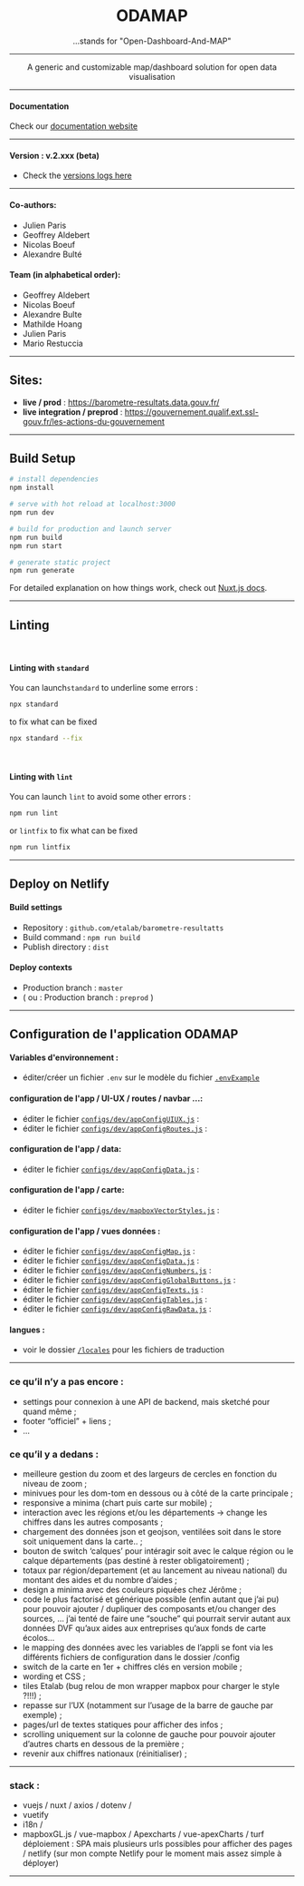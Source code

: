
<h1 align="center">
  ODAMAP 
</h1>
<p align="center">
  ...stands for "Open-Dashboard-And-MAP"
</p>


---------

<p align="center">
  A generic and customizable map/dashboard solution for open data visualisation
</p>

----------

#### Documentation

Check our [documentation website](https://etalab.github.io/dashboard-aides-entreprises/)


----------

#### Version : v.2.xxx (beta)

- Check the [versions logs here](./VERSIONS.md)

----------

#### Co-authors:

- Julien Paris
- Geoffrey Aldebert
- Nicolas Boeuf
- Alexandre Bulté

#### Team (in alphabetical order):

- Geoffrey Aldebert
- Nicolas Boeuf
- Alexandre Bulte
- Mathilde Hoang
- Julien Paris
- Mario Restuccia

----------

## Sites:

- **live / prod** : https://barometre-resultats.data.gouv.fr/
- **live integration / preprod** : https://gouvernement.qualif.ext.ssl-gouv.fr/les-actions-du-gouvernement

-----------


## Build Setup

```bash
# install dependencies
npm install

# serve with hot reload at localhost:3000
npm run dev

# build for production and launch server
npm run build
npm run start

# generate static project
npm run generate
```

For detailed explanation on how things work, check out [Nuxt.js docs](https://nuxtjs.org).

----------

## Linting

<br>

#### Linting with `standard`

You can launch`standard` to underline some errors :

```bash
npx standard
```

to fix what can be fixed

```bash
npx standard --fix
```

<br>

#### Linting with `lint`

You can launch `lint` to avoid some other errors :

```bash
npm run lint
```

or `lintfix` to fix what can be fixed

```bash
npm run lintfix
```

---------

## Deploy on Netlify

#### Build settings

- Repository : `github.com/etalab/barometre-resultatts`
- Build command : `npm run build`
- Publish directory : `dist`

#### Deploy contexts

- Production branch : `master`
- ( ou : Production branch : `preprod` )


---------

## Configuration de l'application ODAMAP

#### Variables d'environnement :

- éditer/créer un fichier `.env` sur le modèle du fichier [`.envExample`](.envExample)

#### configuration de l'app / UI-UX / routes / navbar ...: 

- éditer le fichier [`configs/dev/appConfigUIUX.js`](./configs/dev/appConfigUIUX.js) : 
- éditer le fichier [`configs/dev/appConfigRoutes.js`](./configs/dev/appConfigRoutes.js) : 


#### configuration de l'app / data: 

- éditer le fichier [`configs/dev/appConfigData.js`](./configs/dev/appConfigData.js) : 

#### configuration de l'app / carte: 

- éditer le fichier [`configs/dev/mapboxVectorStyles.js`](./configs/dev/mapboxVectorStyles.js) : 

#### configuration de l'app / vues données :

- éditer le fichier [`configs/dev/appConfigMap.js`](./configs/dev/appConfigMap.js) : 
- éditer le fichier [`configs/dev/appConfigData.js`](./configs/dev/appConfigData.js) : 
- éditer le fichier [`configs/dev/appConfigNumbers.js`](./configs/dev/appConfigNumbers.js) : 
- éditer le fichier [`configs/dev/appConfigGlobalButtons.js`](./configs/dev/appConfigGlobalButtons.js) : 
- éditer le fichier [`configs/dev/appConfigTexts.js`](./configs/dev/appConfigTexts.js) : 
- éditer le fichier [`configs/dev/appConfigTables.js`](./configs/dev/appConfigTables.js) : 
- éditer le fichier [`configs/dev/appConfigRawData.js`](./configs/dev/appConfigRawData.js) : 

#### langues : 

- voir le dossier [`/locales`](./locales/) pour les fichiers de traduction


---------------

### ce qu’il n’y a pas encore :

- settings pour connexion à une API de backend, mais sketché pour quand même ;
- footer “officiel” + liens ;
- ...

### ce qu’il y a dedans :

- meilleure gestion du zoom et des largeurs de cercles en fonction du niveau de zoom ;
- minivues pour les dom-tom en dessous ou à côté de la carte principale ;
- responsive a minima (chart puis carte sur mobile) ;
- interaction avec les régions et/ou les départements -> change les chiffres dans les autres composants ;
- chargement des données json et geojson, ventilées soit dans le store soit uniquement dans la carte.. ;
- bouton de switch ‘calques’ pour intéragir soit avec le calque région ou le calque départements (pas destiné à rester obligatoirement) ;
- totaux par région/departement (et au lancement au niveau national) du montant des aides et du nombre d’aides ;
- design a minima avec des couleurs piquées chez Jérôme ;
- code le plus factorisé et générique possible (enfin autant que j’ai pu) pour pouvoir ajouter / dupliquer des composants et/ou changer des sources, ... j’ai tenté de faire une “souche” qui pourrait servir autant aux données DVF qu’aux aides aux entreprises qu’aux fonds de carte écolos...
- le mapping des données avec les variables de l’appli se font via les différents fichiers de configuration dans le dossier /config
- switch de la carte en 1er + chiffres clés en version mobile ;
- wording et CSS ;
- tiles Etalab (bug relou de mon wrapper mapbox pour charger le style ?!!!) ;
- repasse sur l’UX (notamment sur l’usage de la barre de gauche par exemple) ;
- pages/url de textes statiques pour afficher des infos ;
- scrolling uniquement sur la colonne de gauche pour pouvoir ajouter d’autres charts en dessous de la première ;
- revenir aux chiffres nationaux (réinitialiser) ;



-----------

### stack :

- vuejs / nuxt / axios / dotenv /
- vuetify
- i18n /
- mapboxGL.js / vue-mapbox / Apexcharts / vue-apexCharts / turf
déploiement : SPA mais plusieurs urls possibles pour afficher des pages / netlify (sur mon compte Netlify pour le moment mais assez simple à déployer)

----------

[branch_front]: https://github.com/etalab/barometre-resultats/tree/master/frontend
